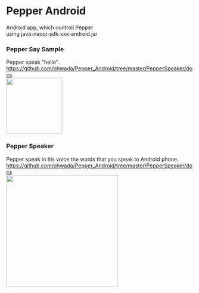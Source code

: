 Pepper Android
===============

Android app, which controll Pepper<br>
using java-naoqi-sdk-xxx-android.jar<br>

### Pepper Say Sample
Pepper speak "hello". <br>
https://github.com/ohwada/Pepper_Android/tree/master/PepperSpeaker/docs <br>
<img src="https://raw.githubusercontent.com/ohwada/Pepper_Android/master/PepperSaySample/docs/screen.png" width="150" />

### Pepper Speaker
Pepper speak in his voice the words that you speak to Android phone. <br>
https://github.com/ohwada/Pepper_Android/tree/master/PepperSpeaker/docs <br>
<img src="https://raw.githubusercontent.com/ohwada/Pepper_Android/master/PepperSpeaker/docs/concept.png" width="300" />
